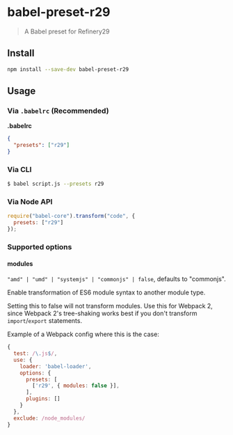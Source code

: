 # babel-preset-r29

> A Babel preset for Refinery29

## Install

```sh
npm install --save-dev babel-preset-r29
```

## Usage

### Via `.babelrc` (Recommended)

**.babelrc**

```json
{
  "presets": ["r29"]
}
```

### Via CLI

```sh
$ babel script.js --presets r29
```

### Via Node API

```javascript
require("babel-core").transform("code", {
  presets: ["r29"]
});
```

### Supported options
#### modules
`"amd" | "umd" | "systemjs" | "commonjs" | false`, defaults to "commonjs".

Enable transformation of ES6 module syntax to another module type.

Setting this to false will not transform modules. Use this for Webpack 2,
since Webpack 2's tree-shaking works best if you don't transform `import`/`export`
statements.

Example of a Webpack config where this is the case:
```js
{
  test: /\.js$/,
  use: {
    loader: 'babel-loader',
    options: {
      presets: [
        ['r29', { modules: false }],
      ],
      plugins: []
    }
  },
  exclude: /node_modules/
}
```
